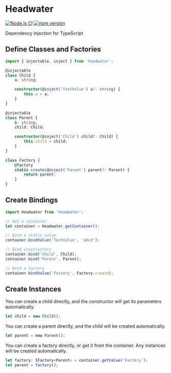 # Headwater

[![Node.js CI](https://github.com/sjohnsonaz/headwater/workflows/Node.js%20CI/badge.svg)](https://github.com/sjohnsonaz/headwater/actions?query=workflow%3A%22Node.js+CI%22) [![npm version](https://badge.fury.io/js/headwater.svg)](https://badge.fury.io/js/headwater)

Dependency Injection for TypeScript

## Define Classes and Factories

```` TypeScript
import { injectable, inject } from 'headwater';

@injectable
class Child {
    a: string;

    constructor(@inject('TextValue') a?: string) {
        this.a = a;
    }
}

@injectable
class Parent {
    b: string;
    child: Child;

    constructor(@inject('Child') child?: Child) {
        this.child = child;
    }
}

class Factory {
    @factory
    static create(@inject('Parent') parent?: Parent) {
        return parent;
    }
}
````

## Create Bindings

```` TypeScript
import Headwater from 'headwater';

// Get a container
let container = Headwater.getContainer();

// Bind a static value
container.bindValue('TextValue', 'abcd');

// Bind constructors
container.bind('Child', Child);
container.bind('Parent', Parent);

// Bind a factory
container.bindValue('Factory', Factory.create);
````

## Create Instances

You can create a child directly, and the constructor will get its parameters automatically.

```` TypeScript
let child = new Child();
````

You can create a parent directly, and the child will be created automatically.

```` TypeScript
let parent = new Parent();
````

You can create a factory directly, or get it from the container.  Any instances will be created automatically.

```` TypeScript
let factory: IFactory<Parent> = container.getValue('Factory');
let parent = factory();
````